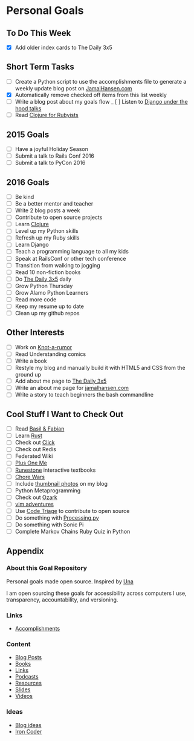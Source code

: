 Personal Goals
==============

## To Do This Week
- [X] Add older index cards to The Daily 3x5

## Short Term Tasks
- [ ] Create a Python script to use the accomplishments file to generate a weekly update blog post on [JamalHansen.com](http://jamalhansen.com)
- [X] Automatically remove checked off items from this list weekly
- [ ] Write a blog post about my goals flow
_ [ ] Listen to [Django under the hood talks](https://opbeat.com/events/duth/?utm_content=buffer86914&utm_medium=social&utm_source=twitter.com&utm_campaign=buffer)
- [ ] Read [Clojure for Rubyists](http://www.lispcast.com/clojure-ruby-videos?utm_source=dlvr.it&utm_medium=twitter)

## 2015 Goals
- [ ] Have a joyful Holiday Season
- [ ] Submit a talk to Rails Conf 2016
- [ ] Submit a talk to PyCon 2016

## 2016 Goals
- [ ] Be kind
- [ ] Be a better mentor and teacher
- [ ] Write 2 blog posts a week
- [ ] Contribute to open source projects
- [ ] Learn [Clojure](http://clojure.org/)
- [ ] Level up my Python skills
- [ ] Refresh up my Ruby skills
- [ ] Learn Django
- [ ] Teach a programming language to all my kids
- [ ] Speak at RailsConf or other tech conference
- [ ] Transition from walking to jogging
- [ ] Read 10 non-fiction books
- [ ] Do [The Daily 3x5](http://thedaily3x5.com) daily
- [ ] Grow Python Thursday
- [ ] Grow Alamo Python Learners
- [ ] Read more code
- [ ] Keep my resume up to date
- [ ] Clean up my github repos

## Other Interests
- [ ] Work on [Knot-a-rumor](https://github.com/jamalhansen/knot-a-rumor)
- [ ] Read Understanding comics
- [ ] Write a book
- [ ] Restyle my blog and manually build it with HTML5 and CSS from the ground up
- [ ] Add about me page to [The Daily 3x5](http://thedaily3x5.com)
- [ ] Write an about me page for [jamalhansen.com](http://jamalhansen.com)
- [ ] Write a story to teach beginners the bash commandline

## Cool Stuff I Want to Check Out
- [ ] Read [Basil & Fabian](http://blog.jamisbuck.org/)
- [ ] Learn [Rust](https://www.rust-lang.org/)
- [ ] Check out [Click](http://click.pocoo.org/4/)
- [ ] Check out Redis
- [ ] Federated Wiki
- [ ] [Plus One Me](http://plusoneme.com)
- [ ] [Runestone](http://runestoneinteractive.org/) interactive textbooks
- [ ] [Chore Wars](http://chorewars.com)
- [ ] Include [thumbnail photos](http://stackoverflow.com/questions/19274463/what-is-link-rel-image-src) on my blog
- [ ] Python Metaprogramming
- [ ] Check out [Ozark](https://ozark.cc/)
- [ ] [vim adventures](http://vim-adventures.com/)
- [ ] Use [Code Triage](http://www.codetriage.com/) to contribute to open source
- [ ] Do something with [Processing.py](http://py.processing.org/)
- [ ] Do something with Sonic Pi
- [ ] Complete Markov Chains Ruby Quiz in Python

## Appendix

### About this Goal Repository
Personal goals made open source.  Inspired by [Una](http://una.im/personal-goals-guide/)

I am open sourcing these goals for accessibility across computers I use, transparency, accountability, and versioning.

### Links

* [Accomplishments](https://github.com/jamalhansen/personal-goals/tree/master/accomplishments)

### Content

* [Blog Posts](https://github.com/jamalhansen/personal-goals/blob/master/content-list/blog-posts.md)
* [Books](https://github.com/jamalhansen/personal-goals/blob/master/content-list/books.md)
* [Links](https://github.com/jamalhansen/personal-goals/blob/master/content-list/links.md)
* [Podcasts](https://github.com/jamalhansen/personal-goals/blob/master/content-list/podcasts.md)
* [Resources](https://github.com/jamalhansen/personal-goals/blob/master/content-list/resources.md)
* [Slides](https://github.com/jamalhansen/personal-goals/blob/master/content-list/slides.md)
* [Videos](https://github.com/jamalhansen/personal-goals/blob/master/content-list/videos.md)

### Ideas

* [Blog ideas](https://github.com/jamalhansen/personal-goals/blob/master/ideas/blog-ideas.md)
* [Iron Coder](https://github.com/jamalhansen/personal-goals/blob/master/ideas/iron-coder.md)